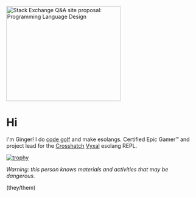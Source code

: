 <a href="https://area51.stackexchange.com/proposals/127456/programming-language-design?referrer=ZmNmMDVmNjkyYzZhOWFhNzMzYmZiMWU2ZWJjOGM1ZWZiNjQxMmJlODhjMmUyMThkZjdiMTFjODk5YzYyMzlkOV1oIUOwU65IGdSESWGS69OvPuIKIKkC6U0wsoDYYTGu0"><img src="https://area51.stackexchange.com/ads/proposal/127456.png" width="300" height="250" alt="Stack Exchange Q&A site proposal: Programming Language Design" /></a>

# Hi
I'm Ginger! I do [code golf](https://codegolf.stackexchange.com/users/108218/ginger) and make esolangs. Certified Epic Gamer™ and project lead for the [Crosshatch](https://github.com/Vyxal/Crosshatch) [Vyxal](https://github.com/Vyxal/Vyxal) esolang REPL. 


[![trophy](https://github-profile-trophy.vercel.app/?username=GingerIndustries&theme=onedark)](https://github.com/ryo-ma/github-profile-trophy)

_Warning: this person knows materials and activities that may be dangerous._


(they/them)
